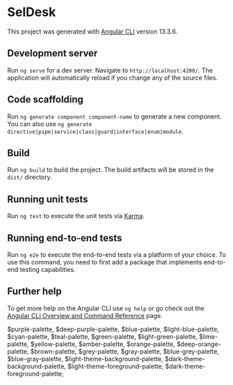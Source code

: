 # SelDesk

This project was generated with [Angular CLI](https://github.com/angular/angular-cli) version 13.3.6.

## Development server

Run `ng serve` for a dev server. Navigate to `http://localhost:4200/`. The application will automatically reload if you change any of the source files.

## Code scaffolding

Run `ng generate component component-name` to generate a new component. You can also use `ng generate directive|pipe|service|class|guard|interface|enum|module`.

## Build

Run `ng build` to build the project. The build artifacts will be stored in the `dist/` directory.

## Running unit tests

Run `ng test` to execute the unit tests via [Karma](https://karma-runner.github.io).

## Running end-to-end tests

Run `ng e2e` to execute the end-to-end tests via a platform of your choice. To use this command, you need to first add a package that implements end-to-end testing capabilities.

## Further help

To get more help on the Angular CLI use `ng help` or go check out the [Angular CLI Overview and Command Reference](https://angular.io/cli) page.

<!-- Color Plate -->
$purple-palette, $deep-purple-palette, $blue-palette, $light-blue-palette, $cyan-palette,
$teal-palette, $green-palette, $light-green-palette, $lime-palette, $yellow-palette,
$amber-palette, $orange-palette, $deep-orange-palette, $brown-palette, $grey-palette,
$gray-palette, $blue-grey-palette, $blue-gray-palette, $light-theme-background-palette,
$dark-theme-background-palette, $light-theme-foreground-palette, $dark-theme-foreground-palette;
